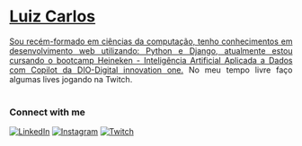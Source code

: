 <h1>
    <a href="https://github.com/luizcornacini/">
    <span>Luiz Carlos</span>
</h1>

<p align="justify">Sou recém-formado em ciências da computação, tenho conhecimentos em desenvolvimento web utilizando: Python e Django, atualmente estou cursando o bootcamp Heineken - Inteligência Artificial Aplicada a Dados com Copilot da <a href="https://www.dio.me/"> DIO-Digital innovation one.<a/> No meu tempo livre faço algumas lives jogando na Twitch.
<br>
<br>

### Connect with me

[![LinkedIn](https://img.shields.io/badge/-LinkedIn-000?style=for-the-badge&logo=linkedin&logoColor=FF00F6&color:FFF)](https://www.linkedin.com/in/luiz-cornacini-filho-9416b91b6/)
[![Instagram](https://img.shields.io/badge/-Instagram-000?style=for-the-badge&logo=instagram&logoColor=FF00F6&color:FFF)](https://www.instagram.com/l.cornacini/)
[![Twitch](https://img.shields.io/badge/-Twitch-000?style=for-the-badge&logo=Twitch&logoColor=FF00F6&color:FFF)](https://www.twitch.tv/trokelol)
